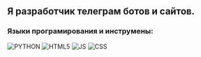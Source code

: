 ## Я разработчик телеграм ботов и сайтов.

### Языки програмирования и инструмены:
![PYTHON](https://img.shields.io/badge/-Python-090909?style=for-the-badge&logo=python&logoColor=47C5FB)
![HTML5](https://img.shields.io/badge/-HTML5-090909?style=for-the-badge&logo=html5&logoColor=#ffa500)
![JS](https://img.shields.io/badge/-JS-090909?style=for-the-badge&logo=javascript&logoColor=#ffa500)
![CSS](https://img.shields.io/badge/-CSS-090909?style=for-the-badge&logo=css3&logoColor=87cefa)

